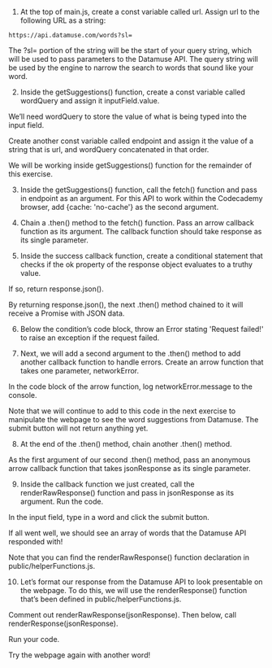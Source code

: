 1. At the top of main.js, create a const variable called url. Assign url to the following URL as a string:

```
https://api.datamuse.com/words?sl=
```

The ?sl= portion of the string will be the start of your query string, which will be used to pass parameters to the Datamuse API. The query string will be used by the engine to narrow the search to words that sound like your word.

2. Inside the getSuggestions() function, create a const variable called wordQuery and assign it inputField.value.

We’ll need wordQuery to store the value of what is being typed into the input field.

Create another const variable called endpoint and assign it the value of a string that is url, and wordQuery concatenated in that order.

We will be working inside getSuggestions() function for the remainder of this exercise.

3. Inside the getSuggestions() function, call the fetch() function and pass in endpoint as an argument. For this API to work within the Codecademy browser, add {cache: 'no-cache'} as the second argument.

4. Chain a .then() method to the fetch() function. Pass an arrow callback function as its argument. The callback function should take response as its single parameter.

5. Inside the success callback function, create a conditional statement that checks if the ok property of the response object evaluates to a truthy value.

If so, return response.json().

By returning response.json(), the next .then() method chained to it will receive a Promise with JSON data.

6. Below the condition’s code block, throw an Error stating 'Request failed!' to raise an exception if the request failed.

7. Next, we will add a second argument to the .then() method to add another callback function to handle errors. Create an arrow function that takes one parameter, networkError.

In the code block of the arrow function, log networkError.message to the console.

Note that we will continue to add to this code in the next exercise to manipulate the webpage to see the word suggestions from Datamuse. The submit button will not return anything yet.

8. At the end of the .then() method, chain another .then() method.

As the first argument of our second .then() method, pass an anonymous arrow callback function that takes jsonResponse as its single parameter.

9. Inside the callback function we just created, call the renderRawResponse() function and pass in jsonResponse as its argument. Run the code.

In the input field, type in a word and click the submit button.

If all went well, we should see an array of words that the Datamuse API responded with!

Note that you can find the renderRawResponse() function declaration in public/helperFunctions.js.

10. Let’s format our response from the Datamuse API to look presentable on the webpage. To do this, we will use the renderResponse() function that’s been defined in public/helperFunctions.js.

Comment out renderRawResponse(jsonResponse). Then below, call renderResponse(jsonResponse).

Run your code.

Try the webpage again with another word!